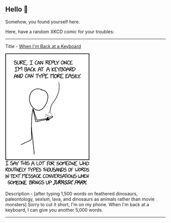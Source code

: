 ## Hello 👀

Somehow, you found yourself here.

Here, have a random XKCD comic for your troubles:

-----------------------------------

Title - [When I'm Back at a Keyboard](https://xkcd.com/2182)

![When I'm Back at a Keyboard](./random_comic.png)

Description - [after typing 1,500 words on feathered dinosaurs, paleontology, sexism, lava, and dinosaurs as animals rather than movie monsters] Sorry to cut it short, I'm on my phone. When I'm back at a keyboard, I can give you another 5,000 words.

-----------------------------------
